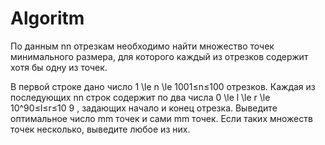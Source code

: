 # Algoritm
По данным nn отрезкам необходимо найти множество точек минимального размера, для которого каждый из отрезков содержит хотя бы одну из точек.

В первой строке дано число 1 \le n \le 1001≤n≤100 отрезков. Каждая из последующих nn строк содержит по два числа 0 \le l \le r \le 10^90≤l≤r≤10
9
 , задающих начало и конец отрезка. Выведите оптимальное число mm точек и сами mm точек. Если таких множеств точек несколько, выведите любое из них.
